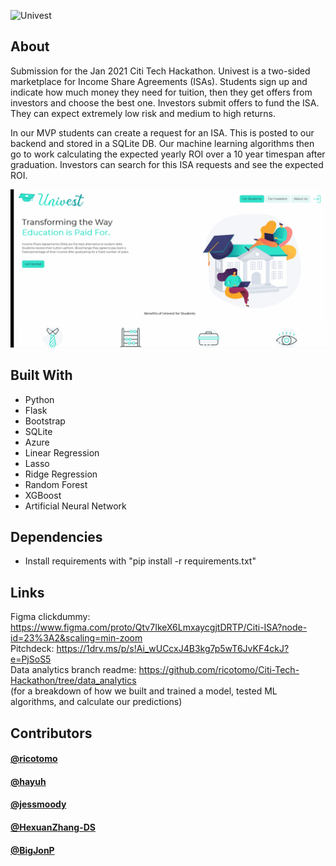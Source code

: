 ![Univest](https://s3-alpha-sig.figma.com/img/70f0/95bf/2377c988ae05f61c4a266c9774e0441d?Expires=1612742400&Signature=GkAgtGMTwcFDQohv0INksUi60trNZ89Fy2IfhRWFqP-TtBQXyikO8uZ6Q-duo-HuB2WqD3H2UBZnhKsgiym-rviz7L3dczkhoSlq4vDVQiAXuSmI1eOLxn1Fn25Vz~KQwUO~F9aqQ3vM6QfQxR7-FHsG9D3gWENBaWLZ5exx7-7wkXXe8G19FCWCgs84OreFvGhbuUVelWmpoTtsElVbmJBQYlga3RIq59~6q~Oj-zbO763mWCKfq6qyWFGNWMevDpsLqG-CVg-03ALy77v55kLeknbFQ5zCdtxIZL-5RKfZQFtAvSb5CGGKkdjtTYJ4uuwhdON1i1qBOV2Lty7XNw__&Key-Pair-Id=APKAINTVSUGEWH5XD5UA)

## About
Submission for the Jan 2021 Citi Tech Hackathon. Univest is a two-sided marketplace for Income Share Agreements (ISAs). Students sign up and indicate how much money they need for tuition, then they get offers from investors and choose the best one. Investors submit offers to fund the ISA. They can expect extremely low risk and medium to high returns. ​

In our MVP students can create a request for an ISA. This is posted to our backend and stored in a SQLite DB. Our machine learning algorithms then go to work calculating the expected yearly ROI over a 10 year timespan after graduation. Investors can search for this ISA requests and see the expected ROI. 

![](PredictROI.gif)

## Built With
* Python
* Flask
* Bootstrap
* SQLite  
* Azure
* Linear Regression
* Lasso
* Ridge Regression
* Random Forest
* XGBoost
* Artificial Neural Network

## Dependencies
* Install requirements with "pip install -r requirements.txt"

## Links
Figma clickdummy: https://www.figma.com/proto/Qtv7IkeX6LmxaycgjtDRTP/Citi-ISA?node-id=23%3A2&scaling=min-zoom                                            
Pitchdeck: https://1drv.ms/p/s!Ai_wUCcxJ4B3kg7p5wT6JvKF4ckJ?e=PjSoS5  
Data analytics branch readme: https://github.com/ricotomo/Citi-Tech-Hackathon/tree/data_analytics  
(for a breakdown of how we built and trained a model, tested ML algorithms, and calculate our predictions)

## Contributors

#### [@ricotomo](https://github.com/ricotomo)
#### [@hayuh](https://github.com/hayuh)
#### [@jessmoody](https://github.com/jessmoody)
#### [@HexuanZhang-DS](https://github.com/HexuanZhang-DS)
#### [@BigJonP](https://github.com/BigJonP)
